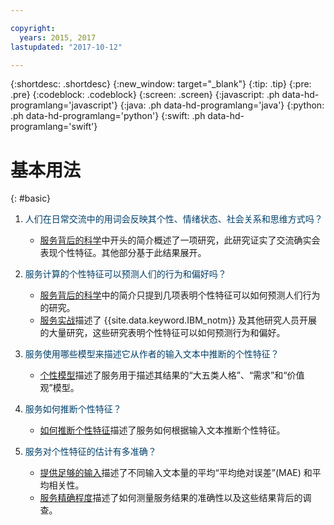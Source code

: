 ```yaml
---

copyright:
  years: 2015, 2017
lastupdated: "2017-10-12"

---
```


{:shortdesc: .shortdesc}
{:new_window: target="_blank"}
{:tip: .tip}
{:pre: .pre}
{:codeblock: .codeblock}
{:screen: .screen}
{:javascript: .ph data-hd-programlang='javascript'}
{:java: .ph data-hd-programlang='java'}
{:python: .ph data-hd-programlang='python'}
{:swift: .ph data-hd-programlang='swift'}

# 基本用法
{: #basic}

1.  <span style="color:#003F69">人们在日常交流中的用词会反映其个性、情绪状态、社会关系和思维方式吗？</span>

    -   [服务背后的科学](/docs/services/personality-insights/science.html#science)中开头的简介概述了一项研究，此研究证实了交流确实会表现个性特征。其他部分基于此结果展开。

1.  <span style="color:#003F69">服务计算的个性特征可以预测人们的行为和偏好吗？</span>

    -   [服务背后的科学](/docs/services/personality-insights/science.html#science)中的简介只提到几项表明个性特征可以如何预测人们行为的研究。
    -   [服务实战](/docs/services/personality-insights/applied.html#applied)描述了 {{site.data.keyword.IBM_notm}} 及其他研究人员开展的大量研究，这些研究表明个性特征可以如何预测行为和偏好。

1.  <span style="color:#003F69">服务使用哪些模型来描述它从作者的输入文本中推断的个性特征？</span>

    -   [个性模型](/docs/services/personality-insights/models.html)描述了服务用于描述其结果的“大五类人格”、“需求”和“价值观”模型。

1.  <span style="color:#003F69">服务如何推断个性特征？</span>

    -   [如何推断个性特征](/docs/services/personality-insights/science.html#researchInfer)描述了服务如何根据输入文本推断个性特征。

1.  <span style="color:#003F69">服务对个性特征的估计有多准确？</span>

    -   [提供足够的输入](/docs/services/personality-insights/input.html#sufficient)描述了不同输入文本量的平均“平均绝对误差”(MAE) 和平均相关性。
    -   [服务精确程度](/docs/services/personality-insights/science.html#researchPrecise)描述了如何测量服务结果的准确性以及这些结果背后的调查。
